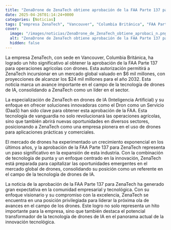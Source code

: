 ```yaml
---
title: "ZenaDrone de ZenaTech obtiene aprobación de la FAA Parte 137 para operaciones agrícolas con drones, abordando un mercado global valorado en $ 6 mil millones que alcanzará los $ 24 mil millones para 2032"
date: 2025-04-26T01:14:24+0000
categories: [Noticias]
tags: ["empresa ZenaTech", "Vancouver", "Columbia Británica", "FAA Parte 137", "drones", "tecnología de drones de IA", "mercado global", "Dron como un Servicio (DaaS)", "operaciones agrícolas", "innovación", "industria de drones", "tecnología de punta"]
cover:
  image: "/images/noticias/ZenaDrone_de_ZenaTech_obtiene_aprobaci_n.png"
  alt: "ZenaDrone de ZenaTech obtiene aprobación de la FAA Parte 137 para operaciones agrícolas con drones, abordando un mercado global valorado en $ 6 mil millones que alcanzará los $ 24 mil millones para 2032"
  hidden: false
---
```


La empresa ZenaTech, con sede en Vancouver, Columbia Británica, ha logrado un hito significativo al obtener la aprobación de la FAA Parte 137 para operaciones agrícolas con drones. Esta autorización permitirá a ZenaTech incursionar en un mercado global valuado en $6 mil millones, con proyecciones de alcanzar los $24 mil millones para el año 2032. Esta noticia marca un avance importante en el campo de la tecnología de drones de IA, consolidando a ZenaTech como un líder en el sector.

La especialización de ZenaTech en drones de IA (Inteligencia Artificial) y su enfoque en ofrecer soluciones innovadoras como el Dron como un Servicio (DaaS) han sido clave para obtener esta aprobación de la FAA. Esta tecnología de vanguardia no solo revolucionará las operaciones agrícolas, sino que también abrirá nuevas oportunidades en diversos sectores, posicionando a ZenaTech como una empresa pionera en el uso de drones para aplicaciones prácticas y comerciales.

El mercado de drones ha experimentado un crecimiento exponencial en los últimos años, y la aprobación de la FAA Parte 137 para ZenaTech representa un paso significativo en la expansión de esta industria. Con la combinación de tecnología de punta y un enfoque centrado en la innovación, ZenaTech está preparada para capitalizar las oportunidades emergentes en el mercado global de drones, consolidando su posición como un referente en el campo de la tecnología de drones de IA.

La noticia de la aprobación de la FAA Parte 137 para ZenaTech ha generado gran expectativa en la comunidad empresarial y tecnológica. Con su enfoque visionario y su compromiso con la excelencia, ZenaTech se encuentra en una posición privilegiada para liderar la próxima ola de avances en el campo de los drones. Este logro no solo representa un hito importante para la empresa, sino que también destaca el potencial transformador de la tecnología de drones de IA en el panorama actual de la innovación tecnológica.

